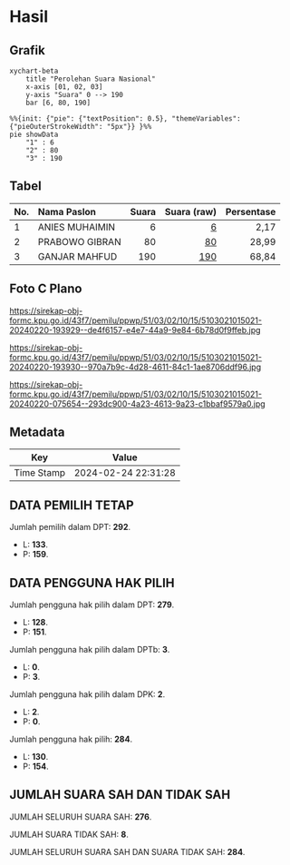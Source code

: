 # Hasil

## Grafik

```mermaid
xychart-beta
    title "Perolehan Suara Nasional"
    x-axis [01, 02, 03]
    y-axis "Suara" 0 --> 190
    bar [6, 80, 190]
```

```mermaid
%%{init: {"pie": {"textPosition": 0.5}, "themeVariables": {"pieOuterStrokeWidth": "5px"}} }%%
pie showData
    "1" : 6
    "2" : 80
    "3" : 190
```

## Tabel

| No. | Nama Paslon    | Suara | Suara (raw) | Persentase |
|:--- |:-------------- | -----:| -----------:| ----------:|
| 1   | ANIES MUHAIMIN | 6     | [6][p-1]    | 2,17       |
| 2   | PRABOWO GIBRAN | 80    | [80][p-2]   | 28,99      |
| 3   | GANJAR MAHFUD  | 190   | [190][p-3]  | 68,84      |


[p-1]: https://github.com/gigit-pemilu/pemilu-2024/blob/main/pilpres/hitung-suara/sub/51-bali/sub/03-badung/sub/02-mengwi/sub/1015-sading/sub/021-tps/sub/paslon-1.txt
[p-2]: https://github.com/gigit-pemilu/pemilu-2024/blob/main/pilpres/hitung-suara/sub/51-bali/sub/03-badung/sub/02-mengwi/sub/1015-sading/sub/021-tps/sub/paslon-2.txt
[p-3]: https://github.com/gigit-pemilu/pemilu-2024/blob/main/pilpres/hitung-suara/sub/51-bali/sub/03-badung/sub/02-mengwi/sub/1015-sading/sub/021-tps/sub/paslon-3.txt

## Foto C Plano

https://sirekap-obj-formc.kpu.go.id/43f7/pemilu/ppwp/51/03/02/10/15/5103021015021-20240220-193929--de4f6157-e4e7-44a9-9e84-6b78d0f9ffeb.jpg

https://sirekap-obj-formc.kpu.go.id/43f7/pemilu/ppwp/51/03/02/10/15/5103021015021-20240220-193930--970a7b9c-4d28-4611-84c1-1ae8706ddf96.jpg

https://sirekap-obj-formc.kpu.go.id/43f7/pemilu/ppwp/51/03/02/10/15/5103021015021-20240220-075654--293dc900-4a23-4613-9a23-c1bbaf9579a0.jpg


## Metadata

| Key        | Value               |
| ---------- | ------------------- |
| Time Stamp | 2024-02-24 22:31:28 |


## DATA PEMILIH TETAP

Jumlah pemilih dalam DPT: **292**.
 * L: **133**.
 * P: **159**.

## DATA PENGGUNA HAK PILIH

Jumlah pengguna hak pilih dalam DPT: **279**.
 * L: **128**.
 * P: **151**.

Jumlah pengguna hak pilih dalam DPTb: **3**.
 * L: **0**.
 * P: **3**.

Jumlah pengguna hak pilih dalam DPK: **2**.
 * L: **2**.
 * P: **0**.

Jumlah pengguna hak pilih: **284**.
 * L: **130**.
 * P: **154**.

## JUMLAH SUARA SAH DAN TIDAK SAH

JUMLAH SELURUH SUARA SAH: **276**.

JUMLAH SUARA TIDAK SAH: **8**.

JUMLAH SELURUH SUARA SAH DAN SUARA TIDAK SAH: **284**.


